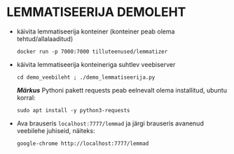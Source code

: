 # LEMMATISEERIJA DEMOLEHT

* käivita lemmatiseerija konteiner (konteiner peab olema tehtud/allalaaditud)

    ```cmdline
    docker run -p 7000:7000 tilluteenused/lemmatizer
    ```
* käivita lemmatiseerija konteineriga suhtlev veebiserver
  ```cmdline
  cd demo_veebileht ; ./demo_lemmatiseerija.py
  ```
  ***Märkus*** Pythoni pakett requests peab eelnevalt olema installitud, ubuntu korral:
  ```cmdline
  sudo apt install -y python3-requests
  ```

* Ava brauseris ```localhost:7777/lemmad``` ja järgi brauseris avanenud veebilehe juhiseid, näiteks:
    ```cmdline
    google-chrome http://localhost:7777/lemmad
    ```
